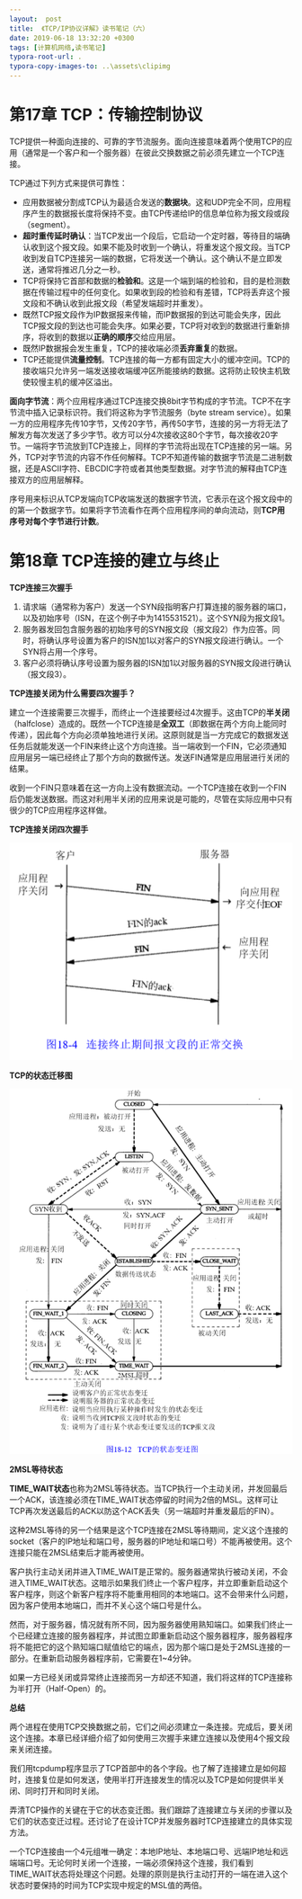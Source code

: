 ```yaml
---
layout:  post
title:  《TCP/IP协议详解》读书笔记（六）
date: 2019-06-18 13:32:20 +0300
tags: [计算机网络,读书笔记]
typora-root-url: .
typora-copy-images-to: ..\assets\clipimg
---
```


# 第17章 TCP：传输控制协议

 

TCP提供一种面向连接的、可靠的字节流服务。面向连接意味着两个使用TCP的应用（通常是一个客户和一个服务器）在彼此交换数据之前必须先建立一个TCP连接。

 

TCP通过下列方式来提供可靠性：

- 应用数据被分割成TCP认为最适合发送的**数据块**。这和UDP完全不同，应用程序产生的数据报长度将保持不变。由TCP传递给IP的信息单位称为报文段或段（segment）。
- **超时重传延时确认**：当TCP发出一个段后，它启动一个定时器，等待目的端确认收到这个报文段。如果不能及时收到一个确认，将重发这个报文段。当TCP收到发自TCP连接另一端的数据，它将发送一个确认。这个确认不是立即发送，通常将推迟几分之一秒。
- TCP将保持它首部和数据的**检验和**。这是一个端到端的检验和，目的是检测数据在传输过程中的任何变化。如果收到段的检验和有差错，TCP将丢弃这个报文段和不确认收到此报文段（希望发端超时并重发）。
- 既然TCP报文段作为IP数据报来传输，而IP数据报的到达可能会失序，因此TCP报文段的到达也可能会失序。如果必要，TCP将对收到的数据进行重新排序，将收到的数据以**正确的顺序**交给应用层。
- 既然IP数据报会发生重复，TCP的接收端必须**丢弃重复**的数据。
- TCP还能提供**流量控制**。TCP连接的每一方都有固定大小的缓冲空间。TCP的接收端只允许另一端发送接收端缓冲区所能接纳的数据。这将防止较快主机致使较慢主机的缓冲区溢出。

 

**面向字节流**：两个应用程序通过TCP连接交换8bit字节构成的字节流。TCP不在字节流中插入记录标识符。我们将这称为字节流服务（byte stream service）。如果一方的应用程序先传10字节，又传20字节，再传50字节，连接的另一方将无法了解发方每次发送了多少字节。收方可以分4次接收这80个字节，每次接收20字节。一端将字节流放到TCP连接上，同样的字节流将出现在TCP连接的另一端。另外，TCP对字节流的内容不作任何解释。TCP不知道传输的数据字节流是二进制数据，还是ASCII字符、EBCDIC字符或者其他类型数据。对字节流的解释由TCP连接双方的应用层解释。

 

序号用来标识从TCP发端向TCP收端发送的数据字节流，它表示在这个报文段中的的第一个数据字节。如果将字节流看作在两个应用程序间的单向流动，则**TCP用序号对每个字节进行计数**。

 

# 第18章 TCP连接的建立与终止

 

**TCP连接三次握手**

1. 请求端（通常称为客户）发送一个SYN段指明客户打算连接的服务器的端口，以及初始序号（ISN，在这个例子中为1415531521）。这个SYN段为报文段1。
2. 服务器发回包含服务器的初始序号的SYN报文段（报文段2）作为应答。同时，将确认序号设置为客户的ISN加1以对客户的SYN报文段进行确认。一个SYN将占用一个序号。
3. 客户必须将确认序号设置为服务器的ISN加1以对服务器的SYN报文段进行确认（报文段3）。

 

 

**TCP连接关闭为什么需要四次握手？**

建立一个连接需要三次握手，而终止一个连接要经过4次握手。这由TCP的**半关闭**（halfclose）造成的。既然一个TCP连接是**全双工**（即数据在两个方向上能同时传递），因此每个方向必须单独地进行关闭。这原则就是当一方完成它的数据发送任务后就能发送一个FIN来终止这个方向连接。当一端收到一个FIN，它必须通知应用层另一端已经终止了那个方向的数据传送。发送FIN通常是应用层进行关闭的结果。

收到一个FIN只意味着在这一方向上没有数据流动。一个TCP连接在收到一个FIN后仍能发送数据。而这对利用半关闭的应用来说是可能的，尽管在实际应用中只有很少的TCP应用程序这样做。

 

**TCP连接关闭四次握手**

![四次挥手 ](/../assets/clipimg/clip_image002-1560946020030.png)

 

**TCP的状态迁移图**

 

![状态变迁图 ](/../assets/clipimg/clip_image003-1560946007079.png)

**2MSL等待状态**

 

**TIME_WAIT状态**也称为2MSL等待状态。当TCP执行一个主动关闭，并发回最后一个ACK，该连接必须在TIME_WAIT状态停留的时间为2倍的MSL。这样可让TCP再次发送最后的ACK以防这个ACK丢失（另一端超时并重发最后的FIN）。

这种2MSL等待的另一个结果是这个TCP连接在2MSL等待期间，定义这个连接的socket（客户的IP地址和端口号，服务器的IP地址和端口号）不能再被使用。这个连接只能在2MSL结束后才能再被使用。

客户执行主动关闭并进入TIME_WAIT是正常的。服务器通常执行被动关闭，不会进入TIME_WAIT状态。这暗示如果我们终止一个客户程序，并立即重新启动这个客户程序，则这个新客户程序将不能重用相同的本地端口。这不会带来什么问题，因为客户使用本地端口，而并不关心这个端口号是什么。

然而，对于服务器，情况就有所不同，因为服务器使用熟知端口。如果我们终止一个已经建立连接的服务器程序，并试图立即重新启动这个服务器程序，服务器程序将不能把它的这个熟知端口赋值给它的端点，因为那个端口是处于2MSL连接的一部分。在重新启动服务器程序前，它需要在1~4分钟。

如果一方已经关闭或异常终止连接而另一方却还不知道，我们将这样的TCP连接称为半打开（Half-Open）的。

 

**总结**

 

两个进程在使用TCP交换数据之前，它们之间必须建立一条连接。完成后，要关闭这个连接。本章已经详细介绍了如何使用三次握手来建立连接以及使用4个报文段来关闭连接。

我们用tcpdump程序显示了TCP首部中的各个字段。也了解了连接建立是如何超时，连接复位是如何发送，使用半打开连接发生的情况以及TCP是如何提供半关闭、同时打开和同时关闭。

弄清TCP操作的关键在于它的状态变迁图。我们跟踪了连接建立与关闭的步骤以及它们的状态变迁过程。还讨论了在设计TCP并发服务器时TCP连接建立的具体实现方法。

一个TCP连接由一个4元组唯一确定：本地IP地址、本地端口号、远端IP地址和远端端口号。无论何时关闭一个连接，一端必须保持这个连接，我们看到TIME_WAIT状态将处理这个问题。处理的原则是执行主动打开的一端在进入这个状态时要保持的时间为TCP实现中规定的MSL值的两倍。

 